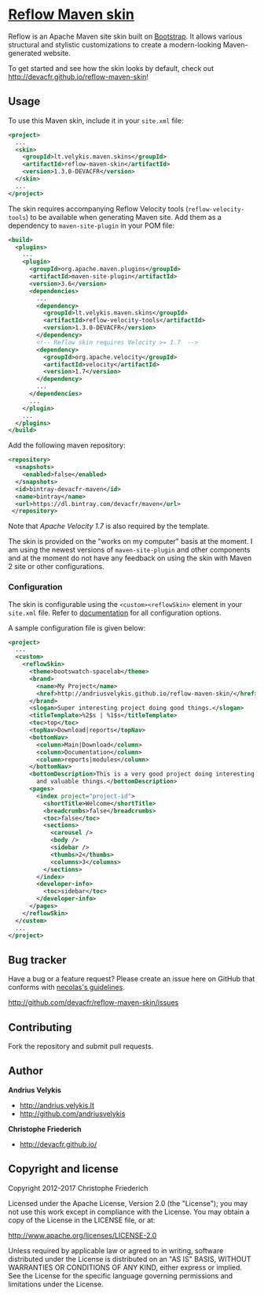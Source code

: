 # [Reflow Maven skin]( http://devacfr.github.io/reflow-maven-skin/ )

Reflow is an Apache Maven site skin built on [Bootstrap][bootstrap]. It allows various structural
and stylistic customizations to create a modern-looking Maven-generated website.

To get started and see how the skin looks by default, check out
http://devacfr.github.io/reflow-maven-skin!

[bootstrap]: http://getbootstrap.com

## Usage

To use this Maven skin, include it in your `site.xml` file:

```xml
<project>
  ...
  <skin>
    <groupId>lt.velykis.maven.skins</groupId>
    <artifactId>reflow-maven-skin</artifactId>
    <version>1.3.0-DEVACFR</version>
  </skin>
  ...
</project>
```

The skin requires accompanying Reflow Velocity tools (`reflow-velocity-tools`) to be available when
generating Maven site. Add them as a dependency to `maven-site-plugin` in your POM file:

```xml
<build>
  <plugins>
    ...
    <plugin>
      <groupId>org.apache.maven.plugins</groupId>
      <artifactId>maven-site-plugin</artifactId>
      <version>3.6</version>
      <dependencies>
        ...
        <dependency>
          <groupId>lt.velykis.maven.skins</groupId>
          <artifactId>reflow-velocity-tools</artifactId>
          <version>1.3.0-DEVACFR</version>
        </dependency>
        <!-- Reflow skin requires Velocity >= 1.7  -->
        <dependency>
          <groupId>org.apache.velocity</groupId>
          <artifactId>velocity</artifactId>
          <version>1.7</version>
        </dependency>
        ...
      </dependencies>
      ...
    </plugin>
    ...
  </plugins>
</build>
```
Add the following maven repository:

```xml
<repository>
  <snapshots>
    <enabled>false</enabled>
  </snapshots>
  <id>bintray-devacfr-maven</id>
  <name>bintray</name>
  <url>https://dl.bintray.com/devacfr/maven</url>
 </repository>
```

Note that _Apache Velocity 1.7_ is also required by the template.

The skin is provided on the "works on my computer" basis at the moment. I am using the newest
versions of `maven-site-plugin` and other components and at the moment do not have any feedback
on using the skin with Maven 2 site or other configurations.


### Configuration

The skin is configurable using the `<custom><reflowSkin>` element in your `site.xml` file.
Refer to [documentation][reflow-config] for all configuration options.

[reflow-config]: http://andriusvelykis.github.io/reflow-maven-skin/skin/config.html

A sample configuration file is given below:

```xml
<project>
  ...
  <custom>
    <reflowSkin>
      <theme>bootswatch-spacelab</theme>
      <brand>
        <name>My Project</name>
        <href>http://andriusvelykis.github.io/reflow-maven-skin/</href>
      </brand>
      <slogan>Super interesting project doing good things.</slogan>
      <titleTemplate>%2$s | %1$s</titleTemplate>
      <toc>top</toc>
      <topNav>Download|reports</topNav>
      <bottomNav>
        <column>Main|Download</column>
        <column>Documentation</column>
        <column>reports|modules</column>
      </bottomNav>
      <bottomDescription>This is a very good project doing interesting
        and valuable things.</bottomDescription>
      <pages>
        <index project="project-id">
          <shortTitle>Welcome</shortTitle>
          <breadcrumbs>false</breadcrumbs>
          <toc>false</toc>
          <sections>
            <carousel />
            <body />
            <sidebar />
            <thumbs>2</thumbs>
            <columns>3</columns>
          </sections>
        </index>
        <developer-info>
          <toc>sidebar</toc>
        </developer-info>
      </pages>
    </reflowSkin>
  </custom>
  ...
</project>
```



## Bug tracker

Have a bug or a feature request? Please create an issue here on GitHub that conforms with
[necolas's guidelines](http://github.com/necolas/issue-guidelines).

http://github.com/devacfr/reflow-maven-skin/issues


## Contributing

Fork the repository and submit pull requests.


## Author

**Andrius Velykis**

+ http://andrius.velykis.lt
+ http://github.com/andriusvelykis

**Christophe Friederich**

+ http://devacfr.github.io/


## Copyright and license

Copyright 2012-2017 Christophe Friederich

Licensed under the Apache License, Version 2.0 (the "License");
you may not use this work except in compliance with the License.
You may obtain a copy of the License in the LICENSE file, or at:

   http://www.apache.org/licenses/LICENSE-2.0

Unless required by applicable law or agreed to in writing, software
distributed under the License is distributed on an "AS IS" BASIS,
WITHOUT WARRANTIES OR CONDITIONS OF ANY KIND, either express or implied.
See the License for the specific language governing permissions and
limitations under the License.
